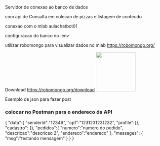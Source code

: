 Servidor de conexao ao banco de dados

com api de Consulta em colecao de pizzas e listagem de conteudo

conexao com o mlab aulachatbot01

configuracao do banco no .env


utilizar robomongo para visualizar dados no mlab
https://robomongo.org/

Download
https://robomongo.org/download
<img src="https://robomongo.org/static/robomongo-128x128-129df2f1.png" class="robo-header__logo" width="128" height="128">



Exemplo de json para fazer post 


### colocar no Postman para o endereco da API
{
	"data":{
		"senderId":"12349",
		"cpf":"1231231231232",
		"profile":{},
		"cadastro":  {},
		"pedidos":{
			"numero":"numero do pedido",
			"descricao":"descricao 2",
			"endereco":"endereco"
		},
		"messages": {
			"msg":"testando mensagem"
		}
	}
}